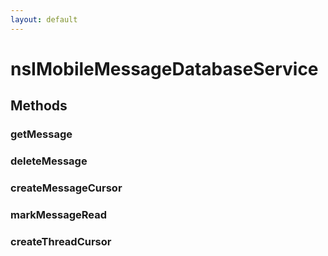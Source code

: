 ```yaml
---
layout: default
---
```


# nsIMobileMessageDatabaseService #

## Methods ##

### getMessage ###

### deleteMessage ###

### createMessageCursor ###

### markMessageRead ###

### createThreadCursor ###
